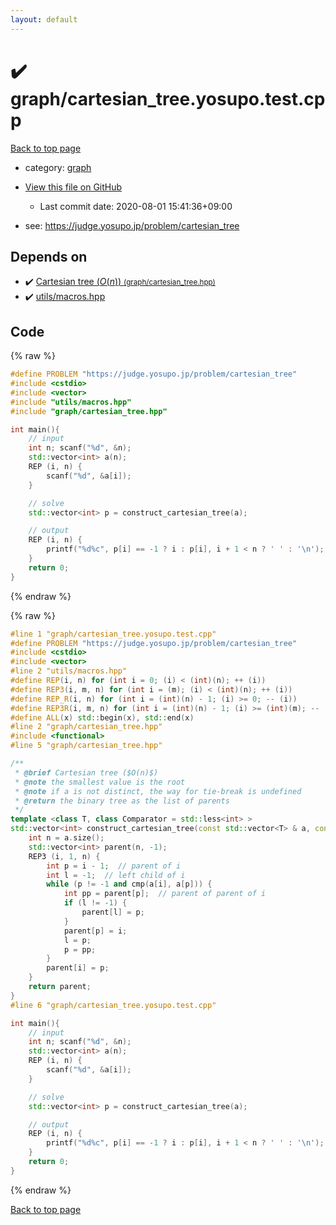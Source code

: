 ```yaml
---
layout: default
---
```


<!-- mathjax config similar to math.stackexchange -->
<script type="text/javascript" async
  src="https://cdnjs.cloudflare.com/ajax/libs/mathjax/2.7.5/MathJax.js?config=TeX-MML-AM_CHTML">
</script>
<script type="text/x-mathjax-config">
  MathJax.Hub.Config({
    TeX: { equationNumbers: { autoNumber: "AMS" }},
    tex2jax: {
      inlineMath: [ ['$','$'] ],
      processEscapes: true
    },
    "HTML-CSS": { matchFontHeight: false },
    displayAlign: "left",
    displayIndent: "2em"
  });
</script>

<script type="text/javascript" src="https://cdnjs.cloudflare.com/ajax/libs/jquery/3.4.1/jquery.min.js"></script>
<script src="https://cdn.jsdelivr.net/npm/jquery-balloon-js@1.1.2/jquery.balloon.min.js" integrity="sha256-ZEYs9VrgAeNuPvs15E39OsyOJaIkXEEt10fzxJ20+2I=" crossorigin="anonymous"></script>
<script type="text/javascript" src="../../assets/js/copy-button.js"></script>
<link rel="stylesheet" href="../../assets/css/copy-button.css" />


# :heavy_check_mark: graph/cartesian_tree.yosupo.test.cpp

<a href="../../index.html">Back to top page</a>

* category: <a href="../../index.html#f8b0b924ebd7046dbfa85a856e4682c8">graph</a>
* <a href="{{ site.github.repository_url }}/blob/master/graph/cartesian_tree.yosupo.test.cpp">View this file on GitHub</a>
    - Last commit date: 2020-08-01 15:41:36+09:00


* see: <a href="https://judge.yosupo.jp/problem/cartesian_tree">https://judge.yosupo.jp/problem/cartesian_tree</a>


## Depends on

* :heavy_check_mark: <a href="../../library/graph/cartesian_tree.hpp.html">Cartesian tree ($O(n)$) <small>(graph/cartesian_tree.hpp)</small></a>
* :heavy_check_mark: <a href="../../library/utils/macros.hpp.html">utils/macros.hpp</a>


## Code

<a id="unbundled"></a>
{% raw %}
```cpp
#define PROBLEM "https://judge.yosupo.jp/problem/cartesian_tree"
#include <cstdio>
#include <vector>
#include "utils/macros.hpp"
#include "graph/cartesian_tree.hpp"

int main(){
    // input
    int n; scanf("%d", &n);
    std::vector<int> a(n);
    REP (i, n) {
        scanf("%d", &a[i]);
    }

    // solve
    std::vector<int> p = construct_cartesian_tree(a);

    // output
    REP (i, n) {
        printf("%d%c", p[i] == -1 ? i : p[i], i + 1 < n ? ' ' : '\n');
    }
    return 0;
}

```
{% endraw %}

<a id="bundled"></a>
{% raw %}
```cpp
#line 1 "graph/cartesian_tree.yosupo.test.cpp"
#define PROBLEM "https://judge.yosupo.jp/problem/cartesian_tree"
#include <cstdio>
#include <vector>
#line 2 "utils/macros.hpp"
#define REP(i, n) for (int i = 0; (i) < (int)(n); ++ (i))
#define REP3(i, m, n) for (int i = (m); (i) < (int)(n); ++ (i))
#define REP_R(i, n) for (int i = (int)(n) - 1; (i) >= 0; -- (i))
#define REP3R(i, m, n) for (int i = (int)(n) - 1; (i) >= (int)(m); -- (i))
#define ALL(x) std::begin(x), std::end(x)
#line 2 "graph/cartesian_tree.hpp"
#include <functional>
#line 5 "graph/cartesian_tree.hpp"

/**
 * @brief Cartesian tree ($O(n)$)
 * @note the smallest value is the root
 * @note if a is not distinct, the way for tie-break is undefined
 * @return the binary tree as the list of parents
 */
template <class T, class Comparator = std::less<int> >
std::vector<int> construct_cartesian_tree(const std::vector<T> & a, const Comparator & cmp = Comparator()) {
    int n = a.size();
    std::vector<int> parent(n, -1);
    REP3 (i, 1, n) {
        int p = i - 1;  // parent of i
        int l = -1;  // left child of i
        while (p != -1 and cmp(a[i], a[p])) {
            int pp = parent[p];  // parent of parent of i
            if (l != -1) {
                parent[l] = p;
            }
            parent[p] = i;
            l = p;
            p = pp;
        }
        parent[i] = p;
    }
    return parent;
}
#line 6 "graph/cartesian_tree.yosupo.test.cpp"

int main(){
    // input
    int n; scanf("%d", &n);
    std::vector<int> a(n);
    REP (i, n) {
        scanf("%d", &a[i]);
    }

    // solve
    std::vector<int> p = construct_cartesian_tree(a);

    // output
    REP (i, n) {
        printf("%d%c", p[i] == -1 ? i : p[i], i + 1 < n ? ' ' : '\n');
    }
    return 0;
}

```
{% endraw %}

<a href="../../index.html">Back to top page</a>


